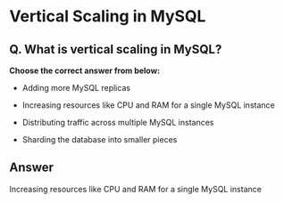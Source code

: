 # Vertical Scaling in MySQL

## Q. What is vertical scaling in MySQL?

**Choose the correct answer from below:**

  - Adding more MySQL replicas

  - Increasing resources like CPU and RAM for a single MySQL instance

  - Distributing traffic across multiple MySQL instances

  - Sharding the database into smaller pieces


## Answer
Increasing resources like CPU and RAM for a single MySQL instance
